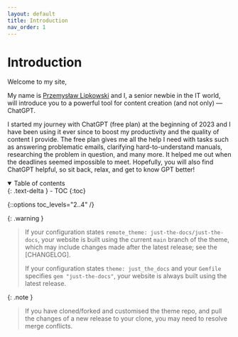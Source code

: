 ```yaml
---
layout: default
title: Introduction
nav_order: 1
---
```


# Introduction
Welcome to my site,

My name is [Przemysław Lipkowski](https://www.linkedin.com/in/przemys%C5%82aw-lipkowski-5b73b0261/) and I, a senior newbie in the IT world, will introduce you to a powerful tool for content creation (and not only) — ChatGPT. 

I started my journey with ChatGPT (free plan) at the beginning of 2023 and I have been using it ever since to boost my productivity and the quality of content I provide. The free plan gives me all the help I need with tasks such as answering problematic emails, clarifying hard-to-understand manuals, researching the problem in question, and many more. It helped me out when the deadlines seemed impossible to meet. Hopefully, you will also find ChatGPT helpful, so sit back, relax, and get to know GPT better!

<details open markdown="block">
  <summary>
    Table of contents
  </summary>
  {: .text-delta }
- TOC
{:toc}
</details>

{::options toc_levels="2..4" /}

{: .warning }
> If your configuration states `remote_theme: just-the-docs/just-the-docs`, your
> website is built using the current `main` branch of the theme, which may include
> changes made after the latest release; see the [CHANGELOG].
>
> If your configuration states `theme: just_the_docs` and your `Gemfile` specifies
> `gem "just-the-docs"`, your website is always built using the latest release.

{: .note }
> If you have cloned/forked and customised the theme repo,
> and pull the changes of a new release to your clone,
> you may need to resolve merge conflicts.
